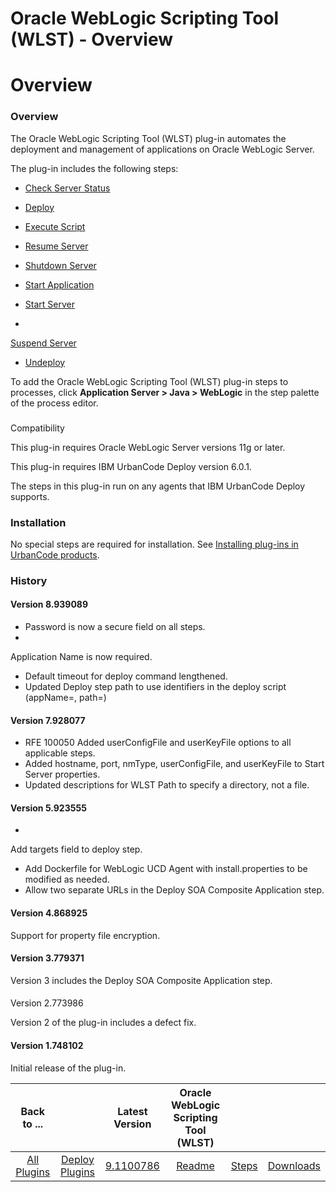 
Oracle WebLogic Scripting Tool (WLST) - Overview
================================================

# Overview



### Overview




 


The Oracle WebLogic Scripting Tool (WLST) plug-in automates the deployment and management of 
applications on Oracle WebLogic Server.


The plug-in includes the following steps:


* [Check Server 
Status](#check_server_status)
* [Deploy](#deploy)
* [Execute Script](#execute_script)
* [Resume Server](#resume_server)

* [Shutdown Server](#shutdown_server)
* [Start Application](#start_application)
* [Start Server](#start_server)
* 
[Suspend Server](#suspend_server)
* [Undeploy](#undeploy)


To add the Oracle WebLogic Scripting Tool (WLST) plug-in 
steps to processes, click **Application Server > Java > WebLogic** in the step palette of the process editor.


### 
Compatibility


This plug-in requires Oracle WebLogic Server versions 11g or later. 



This plug-in requires IBM 
UrbanCode Deploy version 6.0.1.




The steps in this plug-in run on any agents that IBM UrbanCode Deploy supports.




### Installation


No special steps are required for installation. See [Installing plug-ins in UrbanCode 
products](https://www.urbancode.com/resource/installing-plug-ins-in-urbancode-products/ "Installing plug-ins in 
UrbanCode products").


### History


#### Version 8.939089


* Password is now a secure field on all steps.
* 
Application Name is now required.
* Default timeout for deploy command lengthened.
* Updated Deploy step path to use 
identifiers in the deploy script (appName=, path=)


#### Version 7.928077


* RFE 100050 Added userConfigFile and 
userKeyFile options to all applicable steps.
* Added hostname, port, nmType, userConfigFile, and userKeyFile to Start 
Server properties.
* Updated descriptions for WLST Path to specify a directory, not a file.


#### Version 5.923555


* 
Add targets field to deploy step.
* Add Dockerfile for WebLogic UCD Agent with install.properties to be modified as 
needed.
* Allow two separate URLs in the Deploy SOA Composite Application step.


#### Version 4.868925


Support for 
property file encryption.


#### Version 3.779371


Version 3 includes the Deploy SOA Composite Application step.


####
 Version 2.773986


Version 2 of the plug-in includes a defect fix.


#### Version 1.748102


Initial release of the 
plug-in.




|Back to ...||Latest Version|Oracle WebLogic Scripting Tool (WLST) |||
| :---: | :---: | :---: | :---: | :---: | :---: |
|[All Plugins](../../index.md)|[Deploy Plugins](../README.md)|[9.1100786](https://raw.githubusercontent.com/UrbanCode/IBM-UCD-PLUGINS/main/files/WebLogic-WLST/WebLogic-WLST-9.1100786.zip)|[Readme](README.md)|[Steps](steps.md)|[Downloads](downloads.md)|
